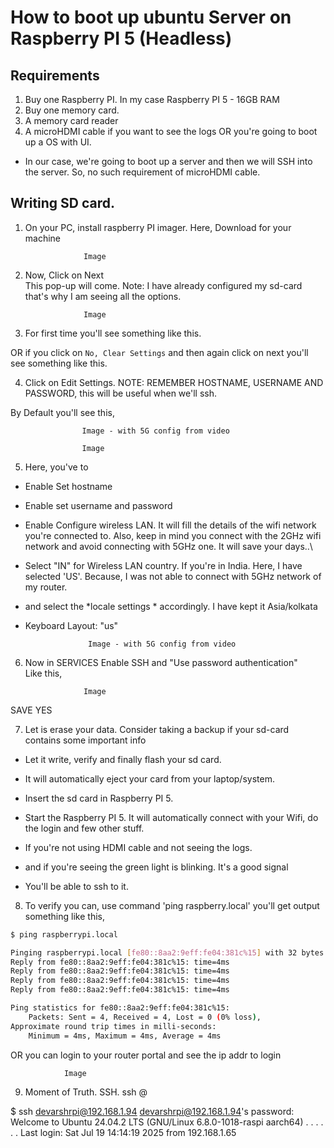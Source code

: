 
# How to boot up ubuntu Server on Raspberry PI 5 (Headless)

## Requirements
1. Buy one Raspberry PI. In my case Raspberry PI 5 - 16GB RAM
2. Buy one memory card.
3. A memory card reader
4. A microHDMI cable if you want to see the logs OR you're going to boot up a OS with UI.
- In our case, we're going to boot up a server and then we will SSH into the server. So, no such requirement of microHDMI cable.

## Writing SD card.
1. On your PC, install raspberry PI imager. Here, Download for your machine

                    Image
2. Now, Click on Next \
   This pop-up will come.
Note: I have already configured my sd-card that's why I am seeing all the options.

                    Image

3. For first time you'll see something like this.

OR if you click on `No, Clear Settings` and then again click on next you'll see something like this.

4. Click on Edit Settings. NOTE: REMEMBER HOSTNAME, USERNAME AND PASSWORD, this will be useful when we'll ssh.

By Default you'll see this,

                    Image - with 5G config from video

                    Image

5. Here, you've to

- Enable Set hostname
- Enable set username and password
- Enable Configure wireless LAN. It will fill the details of the wifi network you're connected to. Also, keep in mind you connect with the 2GHz wifi network and avoid connecting with 5GHz one. It will save your days..\
- Select "IN" for Wireless LAN country. If you're in India. Here, I have selected 'US'. Because, I was not able to connect with 5GHz network of my router.
- and select the *locale settings * accordingly. I have kept it Asia/kolkata
- Keyboard Layout: "us"

                    Image - with 5G config from video

6. Now in SERVICES
Enable SSH and "Use password authentication" \
Like this,

                    Image

SAVE
YES

7. Let is erase your data. Consider taking a backup if your sd-card contains some important info

- Let it write, verify and finally flash your sd card.

- It will automatically eject your card from your laptop/system.

- Insert the sd card in Raspberry PI 5.

- Start the Raspberry PI 5. It will automatically connect with your Wifi, do the login and few other stuff.

- If you're not using HDMI cable and not seeing the logs.

- and if you're seeing the green light is blinking. It's a good signal

- You'll be able to ssh to it.

8. To verify you can, use command 'ping raspberry.local' you'll get output something like this,

```bash
$ ping raspberrypi.local

Pinging raspberrypi.local [fe80::8aa2:9eff:fe04:381c%15] with 32 bytes of data:
Reply from fe80::8aa2:9eff:fe04:381c%15: time=4ms 
Reply from fe80::8aa2:9eff:fe04:381c%15: time=4ms 
Reply from fe80::8aa2:9eff:fe04:381c%15: time=4ms 
Reply from fe80::8aa2:9eff:fe04:381c%15: time=4ms 

Ping statistics for fe80::8aa2:9eff:fe04:381c%15:
    Packets: Sent = 4, Received = 4, Lost = 0 (0% loss),
Approximate round trip times in milli-seconds:
    Minimum = 4ms, Maximum = 4ms, Average = 4ms

```

OR you can login to your router portal and see the ip addr to login

                Image

9. Moment of Truth. SSH.
ssh <username>@<ip-addr>

$ ssh devarshrpi@192.168.1.94
devarshrpi@192.168.1.94's password: 
Welcome to Ubuntu 24.04.2 LTS (GNU/Linux 6.8.0-1018-raspi aarch64)
.
.
.
.
.
.
Last login: Sat Jul 19 14:14:19 2025 from 192.168.1.65
